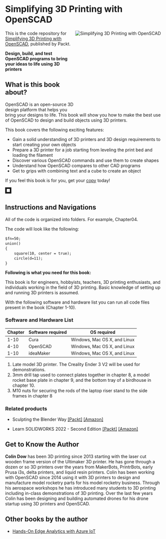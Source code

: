 # Simplifying 3D Printing with OpenSCAD

<a href="https://www.packtpub.com/product/simplifying-3d-printing-with-openscad/9781801813174?utm_source=github&utm_medium=repository&utm_campaign=9781801813174"><img src="https://static.packt-cdn.com/products/9781801813174/cover/smaller" alt="Simplifying 3D Printing with OpenSCAD" height="256px" align="right"></a>

This is the code repository for [Simplifying 3D Printing with OpenSCAD](https://www.packtpub.com/product/simplifying-3d-printing-with-openscad/9781801813174?utm_source=github&utm_medium=repository&utm_campaign=9781801813174), published by Packt.

**Design, build, and test OpenSCAD programs to bring your ideas to life using 3D printers**

## What is this book about?
OpenSCAD is an open-source 3D design platform that helps you bring your designs to life. This book will show you how to make the best use of OpenSCAD to design and build objects using 3D printers.

This book covers the following exciting features: 
* Gain a solid understanding of 3D printers and 3D design requirements to start creating your own objects
* Prepare a 3D printer for a job starting from leveling the print bed and loading the filament
* Discover various OpenSCAD commands and use them to create shapes
* Understand how OpenSCAD compares to other CAD programs
* Get to grips with combining text and a cube to create an object

If you feel this book is for you, get your [copy](https://www.amazon.com/dp/1801813175) today!

<a href="https://www.packtpub.com/?utm_source=github&utm_medium=banner&utm_campaign=GitHubBanner"><img src="https://raw.githubusercontent.com/PacktPublishing/GitHub/master/GitHub.png" 
alt="https://www.packtpub.com/" border="5" /></a>


## Instructions and Navigations
All of the code is organized into folders. For example, Chapter04.

The code will look like the following:
```
$fn=50;
union()
{
    square(10, center = true);
    circle(d=11);
}
```

**Following is what you need for this book:**

This book is for engineers, hobbyists, teachers, 3D printing enthusiasts, and individuals working in the field of 3D printing. Basic knowledge of setting up and running 3D printers is assumed.

With the following software and hardware list you can run all code files present in the book (Chapter 1-10).

### Software and Hardware List

| Chapter  | Software required                   | OS required                        |
| -------- | ------------------------------------| -----------------------------------|
| 1-10     | Cura                                | Windows, Mac OS X, and Linux       |
| 4-10     | OpenSCAD                            | Windows, Mac OS X, and Linux       |
| 1-10     | ideaMaker                           | Windows, Mac OS X, and Linux       |

1. Late model 3D printer. The Creality Ender 3 V2 will be used for demonstrations.
2. 3mm drill tap used to connect plates together in chapter 8, a model rocket base plate in chapter 9, and the bottom tray of a birdhouse in chapter 10.
3. M10 nuts for securing the rods of the laptop riser stand to the side frames in chapter 8



### Related products <Other books you may enjoy>
* Sculpting the Blender Way [[Packt]](https://www.packtpub.com/product/sculpting-the-blender-way/9781801073875?utm_source=github&utm_medium=repository&utm_campaign=9781801073875) [[Amazon]](https://www.amazon.com/dp/1801073872)

* Learn SOLIDWORKS 2022 - Second Edition [[Packt]](https://www.packtpub.com/product/learn-solidworks-second-edition/9781801073097?utm_source=github&utm_medium=repository&utm_campaign=9781801073097) [[Amazon]](https://www.amazon.com/dp/1801073090)

## Get to Know the Author
**Colin Dow**
has been 3D printing since 2013 starting with the laser cut wooden frame version of the Ultimaker 3D printer. He has gone through a dozen or so 3D printers over the years from MakerBots, PrintrBots, early Prusa i3s, delta printers, and liquid resin printers. Colin has been working with OpenSCAD since 2014 using it with 3D printers to design and manufacture model rocketry parts for his model rocketry business. Through his aerospace workshops he has introduced many students to 3D printing including in-class demonstrations of 3D printing. Over the last few years Colin has been designing and building automated drones for his drone startup using 3D printers and OpenSCAD.


## Other books by the author
* [Hands-On Edge Analytics with Azure IoT](https://www.packtpub.com/product/hands-on-edge-analytics-with-azure-iot/9781838829902?utm_source=github&utm_medium=repository&utm_campaign=9781838829902)


